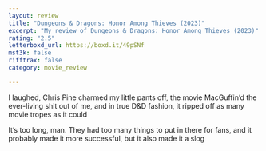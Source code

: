 ```yaml
---
layout: review
title: "Dungeons & Dragons: Honor Among Thieves (2023)"
excerpt: "My review of Dungeons & Dragons: Honor Among Thieves (2023)"
rating: "2.5"
letterboxd_url: https://boxd.it/49pSNf
mst3k: false
rifftrax: false
category: movie_review

---
```


I laughed, Chris Pine charmed my little pants off, the movie MacGuffin’d the ever-living shit out of me, and in true D&D fashion, it ripped off as many movie tropes as it could

It’s too long, man. They had too many things to put in there for fans, and it probably made it more successful, but it also made it a slog